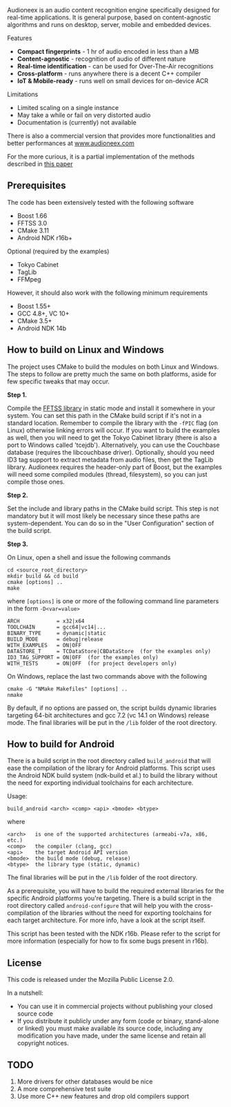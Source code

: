 
Audioneex is an audio content recognition engine specifically designed
for real-time applications. It is general purpose, based on content-agnostic
algorithms and runs on desktop, server, mobile and embedded devices.

Features

- **Compact fingerprints** - 1 hr of audio encoded in less than a MB
- **Content-agnostic** - recognition of audio of different nature
- **Real-time identification** - can be used for Over-The-Air recognitions
- **Cross-platform** - runs anywhere there is a decent C++ compiler
- **IoT & Mobile-ready** - runs well on small devices for on-device ACR

Limitations

- Limited scaling on a single instance
- May take a while or fail on very distorted audio
- Documentation is (currently) not available

There is also a commercial version that provides more functionalities and
better performances at www.audioneex.com

For the more curious, it is a partial implementation of the methods described
in [this paper](https://www.dropbox.com/s/0qvfq2o53uudaqx/agramaglia_acr_paper_2014.pdf)


## Prerequisites

The code has been extensively tested with the following software

- Boost 1.66
- FFTSS 3.0
- CMake 3.11
- Android NDK r16b+

Optional (required by the examples)

- Tokyo Cabinet
- TagLib
- FFMpeg

However, it should also work with the following minimum requirements

- Boost 1.55+
- GCC 4.8+, VC 10+
- CMake 3.5+
- Android NDK 14b


## How to build on Linux and Windows

The project uses CMake to build the modules on both Linux and Windows.
The steps to follow are pretty much the same on both platforms, aside
for few specific tweaks that may occur.

**Step 1.**

Compile the [FFTSS library](http://www.ssisc.org/fftss/) in static
mode and install it somewhere in your system. You can set this path in
the CMake build script if it's not in a standard location. Remember
to compile the library with the `-fPIC` flag (on Linux) otherwise linking
errors will occur. If you want to build the examples as well, then you
will need to get the Tokyo Cabinet library (there is also a port to Windows
called 'tcejdb'). Alternatively, you can use the Couchbase database (requires
the libcouchbase driver). Optionally, should you need ID3 tag support to
extract metadata from audio files, then get the TagLib library.
Audioneex requires the header-only part of Boost, but the examples will
need some compiled modules (thread, filesystem), so you can just compile
those ones.

**Step 2.**

Set the include and library paths in the CMake build script. This step
is not mandatory but it will most likely be necessary since these paths
are system-dependent. You can do so in the "User Configuration" section
of the build script.

**Step 3.**

On Linux, open a shell and issue the following commands

    cd <source_root_directory>
    mkdir build && cd build
    cmake [options] ..
    make

where `[options]` is one or more of the following command line parameters in
the form `-D<var=value>`

    ARCH            = x32|x64
    TOOLCHAIN       = gcc64|vc14|...
    BINARY_TYPE     = dynamic|static
    BUILD_MODE      = debug|release
    WITH_EXAMPLES   = ON|OFF
    DATASTORE_T     = TCDataStore|CBDataStore  (for the examples only)
    ID3_TAG_SUPPORT = ON|OFF  (for the examples only)
    WITH_TESTS      = ON|OFF  (for project developers only)


On Windows, replace the last two commands above with the following

    cmake -G "NMake Makefiles" [options] ..
    nmake

By default, if no options are passed on, the script builds dynamic libraries
targeting 64-bit architectures and gcc 7.2 (vc 14.1 on Windows) release mode.
The final libraries will be put in the `/lib` folder of the root directory.


## How to build for Android

There is a build script in the root directory called `build_android` that
will ease the compilation of the library for Android platforms. This script
uses the Android NDK build system (ndk-build et al.) to build the library
without the need for exporting individual toolchains for each architecture.

Usage:

    build_android <arch> <comp> <api> <bmode> <btype>

where

    <arch>   is one of the supported architectures (armeabi-v7a, x86, etc.)
    <comp>   the compiler (clang, gcc)
    <api>    the target Android API version
    <bmode>  the build mode (debug, release)
    <btype>  the library type (static, dynamic)

The final libraries will be put in the `/lib` folder of the root directory.

As a prerequisite, you will have to build the required external libraries
for the specific Android platforms you're targeting. There is a build script
in the root directory called `android-configure` that will help you with the
cross-compilation of the libraries without the need for exporting toolchains
for each target architecture. For more info, have a look at the script itself.

This script has been tested with the NDK r16b. Please refer to the script for
more information (especially for how to fix some bugs present in r16b).


## License

This code is released under the Mozilla Public License 2.0.

In a nutshell:

- You can use it in commercial projects without publishing your closed source code
- If you distribute it publicly under any form (code or binary, stand-alone or linked) you 
  must make available its source code, including any modification you have made, under the 
  same license and retain all copyright notices.
  
  
## TODO

1. More drivers for other databases would be nice
2. A more comprehensive test suite
3. Use more C++ new features and drop old compilers support


